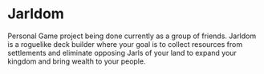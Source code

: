 # Jarldom
Personal Game project being done currently as a group of friends. Jarldom is a roguelike deck builder where your goal is to collect resources from settlements and eliminate opposing Jarls of your land to expand your kingdom and bring wealth to your people.
